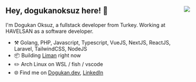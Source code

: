 ## Hey, dogukanoksuz here! :wave: <img align="right" src="https://badges.frapsoft.com/os/v2/open-source.svg?v=103">

I'm Dogukan Oksuz, a fullstack developer from Turkey. Working at HAVELSAN as a software developer.

-   :hammer_and_pick: Golang, PHP, Javascript, Typescript, VueJS, NextJS, ReactJS, Laravel, TailwindCSS, NodeJS
-   :package: Building [Liman](https://github.com/limanmys) right now
-   :pencil2: Arch Linux on WSL / fish / vscode
-   :globe_with_meridians: Find me on <a 
href="https://dogukan.dev" target="_blank">Dogukan.dev</a>, <a 
href="https://www.linkedin.com/in/dogukanoksuz" target="_blank">LinkedIn</a> 
